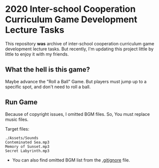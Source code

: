 # 2020 Inter-school Cooperation Curriculum Game Development Lecture Tasks

This repository **was** archive of inter-school cooperation curriculum game development lecture tasks. But recently, I'm updating this project little by little to enjoy it with my friends.  

## What the hell is this game?
Maybe advance the "Roll a Ball" Game. But players must jump up to a specific spot, and don't need to roll a ball.

## Run Game
Because of copyright issues, I omitted BGM files. So, You must replace music files.

Target files:
```
./Assets/Sounds
Conteminated Sea.mp3
Memory of Sunset.mp3
Secret Labyrinth.mp3
```
 * You can also find omitted BGM list from the [.gitignore](.gitignore) file.